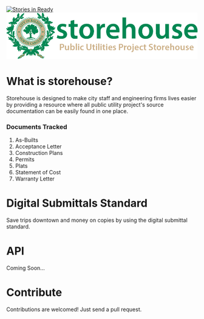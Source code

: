 [![Stories in Ready](https://badge.waffle.io/City-of-Raleigh-Public-Utilities/PUMPR.png?label=ready&title=Ready)](https://waffle.io/City-of-Raleigh-Public-Utilities/PUMPR)
![alt text](https://github.com/City-of-Raleigh-Public-Utilities/PUMPR/blob/master/client/assets/images/storehouse_logo-assets/storehouse.png "storehouse")
# What is storehouse?
Storehouse is designed to make city staff and engineering firms lives easier by providing a resource where all public utility project's source documentation can be easily found in one place.

### Documents Tracked

1. As-Builts
2. Acceptance Letter
3. Construction Plans
4. Permits
5. Plats
6. Statement of Cost
7. Warranty Letter


# Digital Submittals Standard
Save trips downtown and money on copies by using the digital submittal standard.

# API
Coming Soon...

# Contribute
Contributions are welcomed! Just send a pull request.
